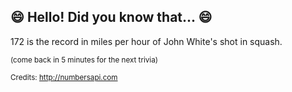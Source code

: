 ## :smile: Hello! Did you know that... :smile:
172 is the record in miles per hour of John White's shot in squash.

<sup>(come back in 5 minutes for the next trivia)</sup>


<sup>Credits: http://numbersapi.com</sup>
